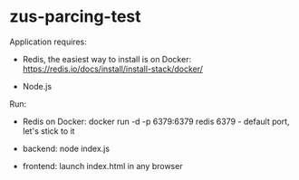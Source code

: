 # zus-parcing-test

Application requires: 

 - Redis, the easiest way to install is on Docker:
https://redis.io/docs/install/install-stack/docker/

 - Node.js

Run:
 - Redis on Docker:
docker run -d -p 6379:6379 redis
    6379 - default port, let's stick to it 

 - backend:
node index.js

 - frontend:
launch index.html in any browser
